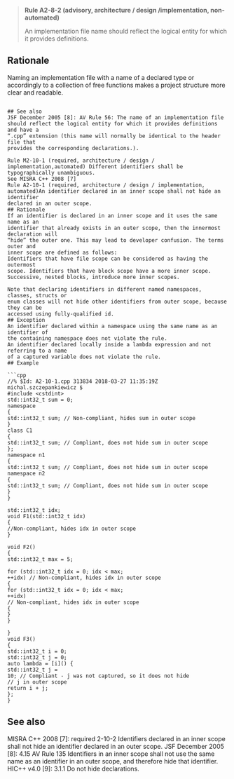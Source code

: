 > **Rule A2-8-2 (advisory, architecture / design /implementation, non-automated)**
>
> An implementation file name should reflect the logical entity for which
> it provides definitions.

## Rationale

Naming an implementation file with a name of a declared type or accordingly to a
collection of free functions makes a project structure more clear and readable.

````

## See also
JSF December 2005 [8]: AV Rule 56: The name of an implementation file
should reflect the logical entity for which it provides definitions and have a
“.cpp” extension (this name will normally be identical to the header file that
provides the corresponding declarations.).

Rule M2-10-1 (required, architecture / design / implementation,automated) Different identifiers shall be typographically unambiguous.
See MISRA C++ 2008 [7]
Rule A2-10-1 (required, architecture / design / implementation, automated)An identifier declared in an inner scope shall not hide an identifier
declared in an outer scope.
## Rationale
If an identifier is declared in an inner scope and it uses the same name as an
identifier that already exists in an outer scope, then the innermost declaration will
“hide” the outer one. This may lead to developer confusion. The terms outer and
inner scope are defined as follows:
Identifiers that have file scope can be considered as having the outermost
scope. Identifiers that have block scope have a more inner scope.
Successive, nested blocks, introduce more inner scopes.

Note that declaring identifiers in different named namespaces, classes, structs or
enum classes will not hide other identifiers from outer scope, because they can be
accessed using fully-qualified id.
## Exception
An identifier declared within a namespace using the same name as an identifier of
the containing namespace does not violate the rule.
An identifier declared locally inside a lambda expression and not referring to a name
of a captured variable does not violate the rule.
## Example

```cpp
//% $Id: A2-10-1.cpp 313834 2018-03-27 11:35:19Z michal.szczepankiewicz $
#include <cstdint>
std::int32_t sum = 0;
namespace
{
std::int32_t sum; // Non-compliant, hides sum in outer scope
}
class C1
{
std::int32_t sum; // Compliant, does not hide sum in outer scope
};
namespace n1
{
std::int32_t sum; // Compliant, does not hide sum in outer scope
namespace n2
{
std::int32_t sum; // Compliant, does not hide sum in outer scope
}
}

std::int32_t idx;
void F1(std::int32_t idx)
{
//Non-compliant, hides idx in outer scope
}

void F2()
{
std::int32_t max = 5;

for (std::int32_t idx = 0; idx < max;
++idx) // Non-compliant, hides idx in outer scope
{
for (std::int32_t idx = 0; idx < max;
++idx)
// Non-compliant, hides idx in outer scope
{
}
}

}
void F3()
{
std::int32_t i = 0;
std::int32_t j = 0;
auto lambda = [i]() {
std::int32_t j =
10; // Compliant - j was not captured, so it does not hide
// j in outer scope
return i + j;
};
}

````

## See also

MISRA C++ 2008 [7]: required 2-10-2 Identifiers declared in an inner scope
shall not hide an identifier declared in an outer scope.
JSF December 2005 [8]: 4.15 AV Rule 135 Identifiers in an inner scope shall
not use the same name as an identifier in an outer scope, and therefore hide
that identifier.
HIC++ v4.0 [9]: 3.1.1 Do not hide declarations.
